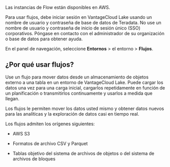 Las instancias de Flow están disponibles en AWS.

Para usar flujos, debe iniciar sesión en VantageCloud Lake usando un nombre de usuario y contraseña de base de datos de Teradata. No use un nombre de usuario y contraseña de inicio de sesión único (SSO) corporativos. Póngase en contacto con el administrador de su organización o base de datos para obtener ayuda.

En el panel de navegación, seleccione **Entornos** \> el entorno \> **Flujos**.

¿Por qué usar flujos?
---------------------

Use un flujo para mover datos desde un almacenamiento de objetos externo a una tabla en un entorno de VantageCloud Lake. Puede cargar los datos una vez para una carga inicial, cargarlos repetidamente en función de un planificación o transmitirlos continuamente y usarlos a medida que llegan.

Los flujos le permiten mover los datos usted mismo y obtener datos nuevos para las analíticas y la exploración de datos casi en tiempo real.

Los flujos admiten los orígenes siguientes:

-   AWS S3

-   Formatos de archivo CSV y Parquet

-   Tablas objetivo del sistema de archivos de objetos o del sistema de archivos de bloques
